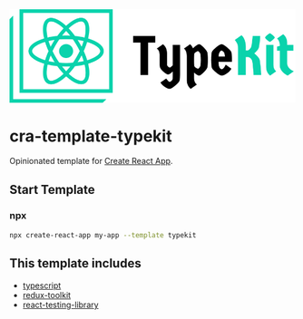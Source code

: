 <div align="center">
  <img src="./assets/logo.png" width="520px">
</div>


# cra-template-typekit

Opinionated template for [Create React App](https://github.com/facebook/create-react-app).

## Start Template

### npx

```sh
npx create-react-app my-app --template typekit
```

## This template includes

- [typescript](https://github.com/microsoft/TypeScript)
- [redux-toolkit](https://github.com/reduxjs/redux-toolkit)
- [react-testing-library](https://github.com/testing-library/react-testing-library)

